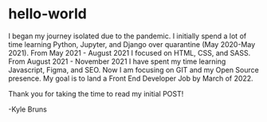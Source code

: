 # hello-world

I began my journey isolated due to the pandemic.
I initially spend a lot of time learning Python, Jupyter, and Django over quarantine (May 2020-May 2021). 
From May 2021 - August 2021 I focused on HTML, CSS, and SASS.
From August 2021 - November 2021 I have spent my time learning Javascript, Figma, and SEO.
Now I am focusing on GIT and my Open Source presence.
My goal is to land a Front End Developer Job by March of 2022.

Thank you for taking the time to read my initial POST!

-Kyle Bruns
